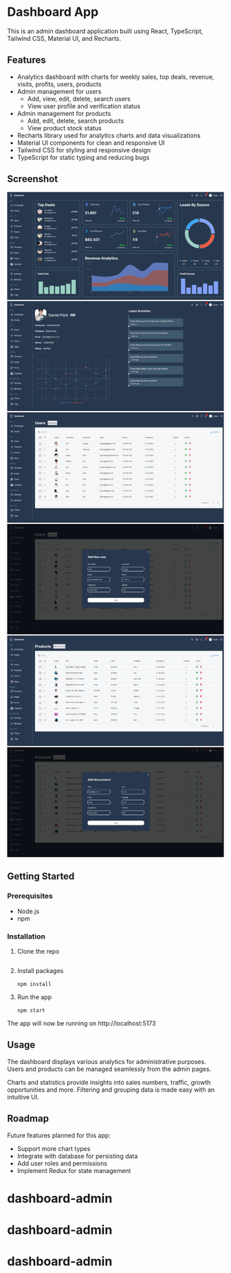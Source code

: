 # Dashboard App

This is an admin dashboard application built using React, TypeScript, Tailwind CSS, Material UI, and Recharts.

## Features

- Analytics dashboard with charts for weekly sales, top deals, revenue, visits, profits, users, products
- Admin management for users
  - Add, view, edit, delete, search users
  - View user profile and verification status
- Admin management for products
  - Add, edit, delete, search products
  - View product stock status
- Recharts library used for analytics charts and data visualizations
- Material UI components for clean and responsive UI
- Tailwind CSS for styling and responsive design
- TypeScript for static typing and reducing bugs

## Screenshot

![Homepage](/img/HomePage.png)
![Details User](/img/DetailsUser.png)
![Page Users](/img/pageUsers.png)
![Add User](/img/addUser.png)
![Page Products](/img/pageProducts.png)
![Add Products](/img/addProduct.png)

## Getting Started

### Prerequisites

- Node.js
- npm

### Installation

1. Clone the repo

   ```

   ```

2. Install packages
   ```
   npm install
   ```
3. Run the app
   ```
   npm start
   ```

The app will now be running on http://localhost:5173

## Usage

The dashboard displays various analytics for administrative purposes. Users and products can be managed seamlessly from the admin pages.

Charts and statistics provide insights into sales numbers, traffic, growth opportunities and more. Filtering and grouping data is made easy with an intuitive UI.

## Roadmap

Future features planned for this app:

- Support more chart types
- Integrate with database for persisting data
- Add user roles and permissions
- Implement Redux for state management
# dashboard-admin
# dashboard-admin
# dashboard-admin

